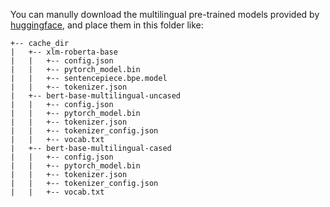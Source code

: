 You can manully download the multilingual pre-trained models provided by [huggingface](https://huggingface.co/models), and place them in this folder like:
```
+-- cache_dir
|   +-- xlm-roberta-base
|   |   +-- config.json
|   |   +-- pytorch_model.bin
|   |   +-- sentencepiece.bpe.model
|   |   +-- tokenizer.json
|   +-- bert-base-multilingual-uncased
|   |   +-- config.json
|   |   +-- pytorch_model.bin
|   |   +-- tokenizer.json
|   |   +-- tokenizer_config.json
|   |   +-- vocab.txt
|   +-- bert-base-multilingual-cased
|   |   +-- config.json
|   |   +-- pytorch_model.bin
|   |   +-- tokenizer.json
|   |   +-- tokenizer_config.json
|   |   +-- vocab.txt
```